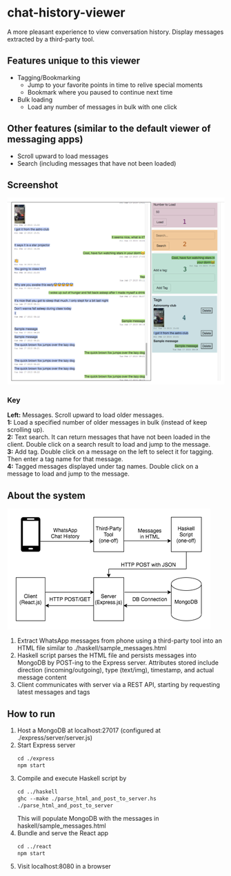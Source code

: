 # chat-history-viewer
A more pleasant experience to view conversation history. 
Display messages extracted by a third-party tool.

## Features unique to this viewer
- Tagging/Bookmarking
  - Jump to your favorite points in time to relive special moments
  - Bookmark where you paused to continue next time
- Bulk loading
  - Load any number of messages in bulk with one click

## Other features (similar to the default viewer of messaging apps)
- Scroll upward to load messages
- Search (including messages that have not been loaded)

## Screenshot
![Annotated Screenshot](./readme-images/annotated_viewer.png)

### Key
**Left:** Messages. Scroll upward to load older messages.  
**1:** Load a specified number of older messages in bulk (instead of keep scrolling up).  
**2:** Text search. It can return messages that have not been loaded in the client. Double click on a search result to load and jump to the message.  
**3:** Add tag. Double click on a message on the left to select it for tagging. Then enter a tag name for that message.  
**4:** Tagged messages displayed under tag names. Double click on a message to load and jump to the message.

## About the system
![System Diagram](./readme-images/system_diagram.png)

1. Extract WhatsApp messages from phone using a third-party tool into an HTML file similar to ./haskell/sample_messages.html
2. Haskell script parses the HTML file and persists messages into MongoDB by POST-ing to the Express server. Attributes stored include direction (incoming/outgoing), type (text/img), timestamp, and actual message content
3. Client communicates with server via a REST API, starting by requesting latest messages and tags

## How to run
1. Host a MongoDB at localhost:27017 (configured at ./express/server/server.js)
2. Start Express server
   ```
   cd ./express
   npm start
   ```
3. Compile and execute Haskell script by
   ```
   cd ../haskell
   ghc --make ./parse_html_and_post_to_server.hs
   ./parse_html_and_post_to_server
   ```
   This will populate MongoDB with the messages in haskell/sample_messages.html
4. Bundle and serve the React app
   ```
   cd ../react
   npm start
   ```
5. Visit localhost:8080 in a browser
